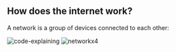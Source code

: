 ## How does the internet work?

A network is a group of devices connected to each other:

![code-explaining](https://github.com/aloefflerj/roadmaps/assets/51006938/3418ba9e-7882-46a1-99ad-446a5368c5be)
![networkx4](https://github.com/aloefflerj/roadmaps/assets/51006938/103974cb-619f-43f0-9518-7b9092619a29)
